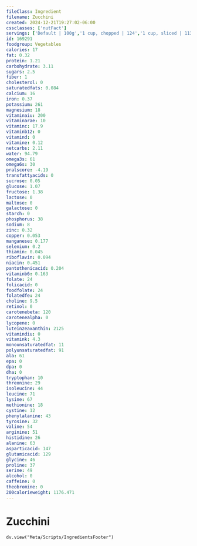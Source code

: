 ```yaml
---
fileClass: Ingredient
filename: Zucchini
created: 2024-12-21T19:27:02-06:00
cssclasses: ['nutFact']
servings: ['Default | 100g','1 cup, chopped | 124','1 cup, sliced | 113','1 large | 323','1 medium | 196','1 slice | 9.9','1 small | 118']
id: 169291
foodgroup: Vegetables
calories: 17
fat: 0.32
protein: 1.21
carbohydrate: 3.11
sugars: 2.5
fiber: 1
cholesterol: 0
saturatedfats: 0.084
calcium: 16
iron: 0.37
potassium: 261
magnesium: 18
vitaminaiu: 200
vitaminarae: 10
vitaminc: 17.9
vitaminb12: 0
vitamind: 0
vitamine: 0.12
netcarbs: 2.11
water: 94.79
omega3s: 61
omega6s: 30
pralscore: -4.19
transfattyacids: 0
sucrose: 0.05
glucose: 1.07
fructose: 1.38
lactose: 0
maltose: 0
galactose: 0
starch: 0
phosphorus: 38
sodium: 8
zinc: 0.32
copper: 0.053
manganese: 0.177
selenium: 0.2
thiamin: 0.045
riboflavin: 0.094
niacin: 0.451
pantothenicacid: 0.204
vitaminb6: 0.163
folate: 24
folicacid: 0
foodfolate: 24
folatedfe: 24
choline: 9.5
retinol: 0
carotenebeta: 120
carotenealpha: 0
lycopene: 0
luteinzeaxanthin: 2125
vitamindiu: 0
vitamink: 4.3
monounsaturatedfat: 11
polyunsaturatedfat: 91
ala: 61
epa: 0
dpa: 0
dha: 0
tryptophan: 10
threonine: 29
isoleucine: 44
leucine: 71
lysine: 67
methionine: 18
cystine: 12
phenylalanine: 43
tyrosine: 32
valine: 54
arginine: 51
histidine: 26
alanine: 63
asparticacid: 147
glutamicacid: 129
glycine: 46
proline: 37
serine: 49
alcohol: 0
caffeine: 0
theobromine: 0
200calorieweight: 1176.471
---
```


# Zucchini

```dataviewjs
dv.view("Meta/Scripts/IngredientsFooter")
```